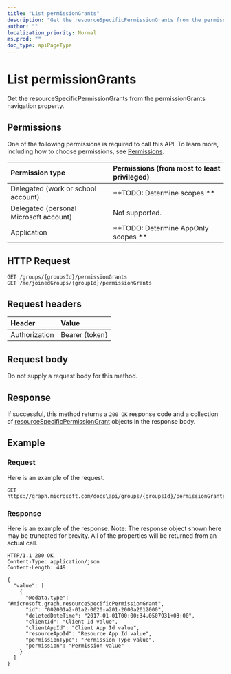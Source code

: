 ```yaml
---
title: "List permissionGrants"
description: "Get the resourceSpecificPermissionGrants from the permissionGrants navigation property."
author: ""
localization_priority: Normal
ms.prod: ""
doc_type: apiPageType
---
```


# List permissionGrants

Get the resourceSpecificPermissionGrants from the permissionGrants navigation property.

## Permissions
One of the following permissions is required to call this API. To learn more, including how to choose permissions, see [Permissions](/concepts/permissions-reference.md).

|Permission type|Permissions (from most to least privileged)|
|:---|:---|
|Delegated (work or school account)|**TODO: Determine scopes **|
|Delegated (personal Microsoft account)|Not supported.|
|Application|**TODO: Determine AppOnly scopes **|

## HTTP Request
<!-- {
  "blockType": "ignored"
}
-->
``` http
GET /groups/{groupsId}/permissionGrants
GET /me/joinedGroups/{groupId}/permissionGrants
```

## Request headers
|Header|Value|
|:---|:---|
|Authorization|Bearer {token}|

## Request body
Do not supply a request body for this method.

## Response
If successful, this method returns a `200 OK` response code and a collection of [resourceSpecificPermissionGrant](../resources/resourcespecificpermissiongrant.md) objects in the response body.

## Example

### Request
Here is an example of the request.
<!-- {
  "blockType": "request",
  "name": "get_resourcespecificpermissiongrant"
}
-->
``` http
GET https://graph.microsoft.com/docs\api/groups/{groupsId}/permissionGrants
```

### Response
Here is an example of the response. Note: The response object shown here may be truncated for brevity. All of the properties will be returned from an actual call.
<!-- {
  "blockType": "response",
  "truncated": true,
  "@odata.type": "collection(microsoft.graph.resourcespecificpermissiongrant)"
}
-->
``` http
HTTP/1.1 200 OK
Content-Type: application/json
Content-Length: 449

{
  "value": [
    {
      "@odata.type": "#microsoft.graph.resourceSpecificPermissionGrant",
      "id": "002001a2-01a2-0020-a201-2000a2012000",
      "deletedDateTime": "2017-01-01T00:00:34.0507931+03:00",
      "clientId": "Client Id value",
      "clientAppId": "Client App Id value",
      "resourceAppId": "Resource App Id value",
      "permissionType": "Permission Type value",
      "permission": "Permission value"
    }
  ]
}
```

